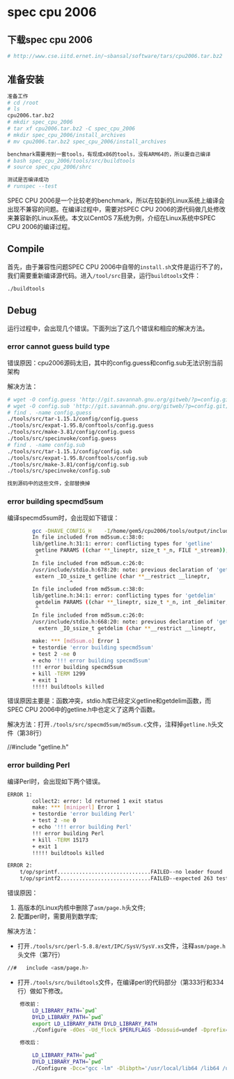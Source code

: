 # spec cpu 2006

## 下载spec cpu 2006

```bash
# http://www.cse.iitd.ernet.in/~sbansal/software/tars/cpu2006.tar.bz2
```

## 准备安装

```bash
准备工作
# cd /root
# ls
cpu2006.tar.bz2
# mkdir spec_cpu_2006
# tar xf cpu2006.tar.bz2 -C spec_cpu_2006
# mkdir spec_cpu_2006/install_archives
# mv cpu2006.tar.bz2 spec_cpu_2006/install_archives

benchmark需要用到一套tools，有现成x86的tools，没有ARM64的，所以要自己编译
# bash spec_cpu_2006/tools/src/buildtools
# source spec_cpu_2006/shrc

测试是否编译成功
# runspec --test
```

SPEC CPU 2006是一个比较老的benchmark，所以在较新的Linux系统上编译会出现不兼容的问题。在编译过程中，需要对SPEC CPU 2006的源代码做几处修改来兼容新的Linux系统。本文以CentOS 7系统为例，介绍在Linux系统中SPEC CPU 2006的编译过程。

## Compile

首先，由于兼容性问题SPEC CPU 2006中自带的`install.sh`文件是运行不了的，我们需要重新编译源代码。进入`/tool/src`目录，运行`buildtools`文件：

```bash
./buildtools
```

## Debug

运行过程中，会出现几个错误。下面列出了这几个错误和相应的解决方法。

### error cannot guess build type

错误原因：cpu2006源码太旧，其中的config.guess和config.sub无法识别当前架构

解决方法：

```bash
# wget -O config.guess 'http://git.savannah.gnu.org/gitweb/?p=config.git;a=blob_plain;f=config.guess;hb=HEAD'
# wget -O config.sub 'http://git.savannah.gnu.org/gitweb/?p=config.git;a=blob_plain;f=config.sub;hb=HEAD'
# find . -name config.guess
./tools/src/tar-1.15.1/config/config.guess
./tools/src/expat-1.95.8/conftools/config.guess
./tools/src/make-3.81/config/config.guess
./tools/src/specinvoke/config.guess
# find . -name config.sub  
./tools/src/tar-1.15.1/config/config.sub
./tools/src/expat-1.95.8/conftools/config.sub
./tools/src/make-3.81/config/config.sub
./tools/src/specinvoke/config.sub

找到源码中的这些文件，全部替换掉

```

### error building specmd5sum

编译specmd5sum时，会出现如下错误：

```bash
        gcc -DHAVE_CONFIG_H    -I/home/gem5/cpu2006/tools/output/include   -I. -Ilib  -c -o md5sum.o md5sum.c
        In file included from md5sum.c:38:0:
        lib/getline.h:31:1: error: conflicting types for 'getline'
         getline PARAMS ((char **_lineptr, size_t *_n, FILE *_stream));
         ^
        In file included from md5sum.c:26:0:
        /usr/include/stdio.h:678:20: note: previous declaration of 'getline' was here
         extern _IO_ssize_t getline (char **__restrict __lineptr,
                    ^
        In file included from md5sum.c:38:0:
        lib/getline.h:34:1: error: conflicting types for 'getdelim'
         getdelim PARAMS ((char **_lineptr, size_t *_n, int _delimiter, FILE *_stream));
         ^
        In file included from md5sum.c:26:0:
        /usr/include/stdio.h:668:20: note: previous declaration of 'getdelim' was here
          extern _IO_ssize_t getdelim (char **__restrict __lineptr,
                             ^
        make: *** [md5sum.o] Error 1
        + testordie 'error building specmd5sum'
        + test 2 -ne 0
        + echo '!!! error building specmd5sum'
        !!! error building specmd5sum
        + kill -TERM 1299
        + exit 1
        !!!!! buildtools killed
```

错误原因主要是：函数冲突，stdio.h库已经定义getline和getdelim函数，而SPEC CPU 2006中的getline.h中也定义了这两个函数。

解决方法：打开`./tools/src/specmd5sum/md5sum.c`文件，注释掉`getline.h`头文件（第38行）

//#include "getline.h"

### error building Perl

编译Perl时，会出现如下两个错误。

```bash
ERROR 1:
        collect2: error: ld returned 1 exit status
        make: *** [miniperl] Error 1
        + testordie 'error building Perl'
        + test 2 -ne 0
        + echo '!!! error building Perl'
        !!! error building Perl
        + kill -TERM 15173
        + exit 1
        !!!!! buildtools killed

ERROR 2:
    t/op/sprintf..............................FAILED--no leader found
    t/op/sprintf2.............................FAILED--expected 263 tests, saw 3
```

错误原因：

1. 高版本的Linux内核中删除了`asm/page.h`头文件;
2. 配置perl时，需要用到数学库;

解决方法：

+ 打开`./tools/src/perl-5.8.8/ext/IPC/SysV/SysV.xs`文件，注释`asm/page.h`头文件（第7行）

```bash
//#   include <asm/page.h>
```

+ 打开`./tools/src/buildtools`文件，在编译perl的代码部分（第333行和334行）做如下修改。

```bash
    修改前：
        LD_LIBRARY_PATH=`pwd`
        DYLD_LIBRARY_PATH=`pwd`
        export LD_LIBRARY_PATH DYLD_LIBRARY_PATH
        ./Configure -dOes -Ud_flock $PERLFLAGS -Ddosuid=undef -Dprefix=$INSTALLDIR -Dd_bincompat3=undef -A ldflags=-L${INSTALLDIR}/lib -A ccflags=-I${INSTALLDIR}/include -Ui_db -Ui_gdbm -Ui_ndbm -Ui_dbm -Uuse5005threads ; testordie "error configuring perl"

    修改后：

        LD_LIBRARY_PATH=`pwd`
        DYLD_LIBRARY_PATH=`pwd`
        ./Configure -Dcc="gcc -lm" -Dlibpth='/usr/local/lib64 /lib64 /usr/lib64' -dOes -Ud_flock $PERLFLAGS -Ddosuid=undef -Dprefix=$INSTALLDIR -Dd_bincompat3=undef -A ldflags=-L${INSTALLDIR}/lib -A ccflags=-I${INSTALLDIR}/include -Ui_db -Ui_gdbm -Ui_ndbm -Ui_dbm -Uuse5005threads ; testordie "error configuring perl"
```
